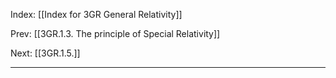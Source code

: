 Index: [[Index for 3GR General Relativity]]

Prev: [[3GR.1.3. The principle of Special Relativity]]

Next: [[3GR.1.5.]]

---